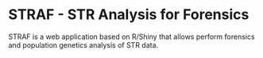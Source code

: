 # STRAF - STR Analysis for Forensics

STRAF is a web application based on R/Shiny that allows perform forensics and population genetics analysis of STR data.